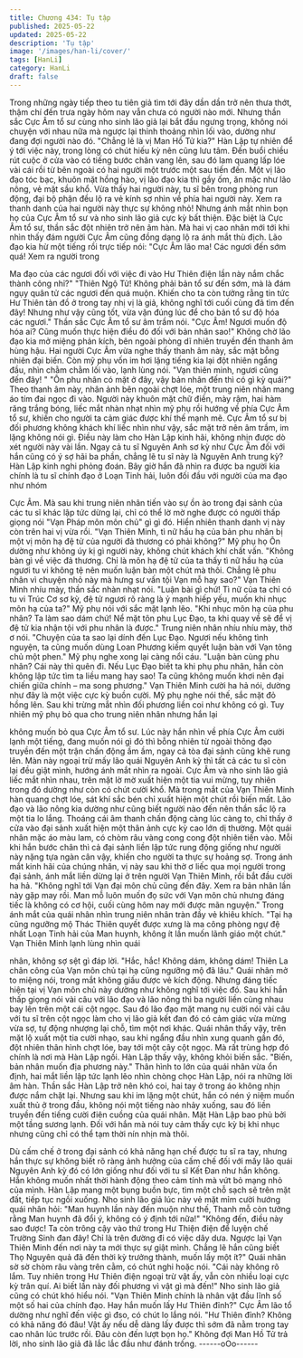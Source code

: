 ```yaml
---
title: Chương 434: Tụ tập
published: 2025-05-22
updated: 2025-05-22
description: 'Tụ tập'
image: '/images/han-li/cover/'
tags: [HanLi]
category: HanLi
draft: false
---
```


Trong những ngày tiếp theo tu tiên giả tìm tới đây dần dần trở nên
thưa thớt, thậm chí đến trưa ngày hôm nay vẫn chưa có người
nào mới.
Nhưng thần sắc Cực Âm tổ sư cùng nho sinh lão giả lại bắt đầu
ngưng trọng, không nói chuyện với nhau nữa mà ngược lại thỉnh
thoảng nhìn lối vào, dường như đang đợi người nào đó.
"Chẳng lẽ là vị Man Hồ Tử kia?" Hàn Lập tự nhiên để ý tới việc
này, trong lòng có chút hiếu kỳ nên cũng lưu tâm.
Đến buổi chiều rút cuộc ở cửa vào có tiếng bước chân vang lên,
sau đó lam quang lấp lóe vài cái rồi từ bên ngoài có hai người
một trước một sau tiến đến.
Một vị lão đạo tóc bạc, khuôn mặt hồng hào, vị lão đạo kia thì gầy
ốm, ăn mặc như lão nông, vẻ mặt sầu khổ.
Vừa thấy hai người này, tu sĩ bên trong phòng run động, đại bộ
phận đều lộ ra vẻ kính sợ nhìn về phía hai người này.
Xem ra thanh danh của hai người này thực sự không nhỏ!
Nhưng ánh mắt nhìn bọn họ của Cực Âm tổ sư và nho sinh lão
giả cực kỳ bất thiện.
Đặc biệt là Cực Âm tổ sư, thần sắc đột nhiên trở nên âm hàn.
Mà hai vị cao nhân mới tới khi nhìn thấy đám người Cực Âm cũng
đồng dạng lộ ra ánh mắt thù địch. Lão đạo kia hừ một tiếng rồi
trực tiếp nói:
"Cực Âm lão ma! Các ngươi đến sớm quá! Xem ra người trong

Ma đạo của các ngươi đối với việc đi vào Hư Thiên điện lần này
nắm chắc thành công nhỉ?"
"Thiên Ngộ Tử! Không phải bản tổ sư đến sớm, mà là đám ngụy
quân tử các ngươi đến quá muộn. Khiến cho ta còn tưởng rằng tin
tức Hư Thiên tàn đồ ở trong tay nhị vị là giả, không nghĩ tới cuối
cùng đã tìm đến đây! Nhưng như vậy cũng tốt, vừa vặn đúng lúc
để cho bản tổ sư độ hóa các ngươi." Thần sắc Cực Âm tổ sư âm
trầm nói.
"Cực Âm! Ngươi muốn độ hóa ai? Cũng muốn thực hiện điều đó
đối với bản nhân sao!" Không chờ lão đạo kia mở miệng phản
kích, bên ngoài phòng dĩ nhiên truyền đến thanh âm hùng hậu.
Hai người Cực Âm vừa nghe thấy thanh âm này, sắc mặt bỗng
nhiên đại biến. Còn mỹ phụ vốn im hơi lặng tiếng kia lại đột nhiên
ngẩng đầu, nhìn chằm chằm lối vào, lạnh lùng nói.
"Vạn thiên minh, ngươi cũng đến đây! "
"Ôn phu nhân có mặt ở đây, vậy bản nhân đến thì có gì kỳ quái?"
Theo thanh âm này, nhân ảnh bên ngoài chợt lóe, một trung niên
nhân mang áo tím đai ngọc đi vào.
Người này khuôn mặt chữ điền, mày rậm, hai hàm răng trắng
bóng, liếc mắt nhàn nhạt nhìn mỹ phụ rồi hướng về phía Cực Âm
tổ sư, khiến cho người ta cảm giác được khí thế mạnh mẽ.
Cực Âm tổ sư bị đối phương không khách khí liếc nhìn như vậy,
sắc mặt trở nên âm trầm, im lặng không nói gì.
Điều này làm cho Hàn Lập kinh hãi, không nhịn được dò xét
người này vài lần.
Ngay cả tu sĩ Nguyên Anh sơ kỳ như Cực Âm đối với hắn cũng có
ý sợ hãi ba phần, chẳng lẽ tu sĩ này là Nguyên Anh trung kỳ? Hàn
Lập kinh nghi phỏng đoán.
Bây giờ hắn đã nhìn ra được ba người kia chính là tu sĩ chính đạo
ở Loạn Tinh hải, luôn đối đầu với người của ma đạo như nhóm

Cực Âm.
Mà sau khi trung niên nhân tiến vào sự ồn ào trong đại sảnh của
các tu sĩ khác lập tức dừng lại, chỉ có thể lờ mờ nghe được có
người thấp giọng nói "Vạn Pháp môn môn chủ" gì gì đó.
Hiển nhiên thanh danh vị này còn trên hai vị vừa rồi.
"Vạn Thiên Minh, tì nữ hầu hạ của bản phu nhân bị một vị môn hạ
đệ tử của người đả thương có phải không?" Mỹ phụ họ Ôn dường
như không úy kị gì người này, không chút khách khí chất vấn.
"Không bàn gì về việc đả thương. Chỉ là môn hạ đệ tử của ta thấy
tì nữ hầu hạ của ngươi tu vi không tệ nên muốn luận bàn một chút
mà thôi. Chẳng lẽ phu nhân vì chuyện nhỏ này mà hưng sư vấn
tội Vạn mỗ hay sao?" Vạn Thiên Minh nhíu mày, thần sắc nhàn
nhạt nói.
"Luận bài gì chứ! Tì nữ của ta chỉ có tu vi Trúc Cơ sơ kỳ, đệ tử
ngươi rõ ràng là ỷ mạnh hiếp yếu, muốn khi nhục môn hạ của ta?"
Mỹ phụ nói với sắc mặt lạnh lẽo.
"Khi nhục môn hạ của phu nhân? Ta làm sao dám chứ! Nể mặt
tôn phu Lục Đạo, ta khi quay về sẽ để vị đệ tử kia nhận tội với phu
nhân là được." Trung niên nhân nhíu nhíu mày, thờ ơ nói.
"Chuyện của ta sao lại dính đến Lục Đạo. Ngươi nếu không tình
nguyện, ta cũng muốn dùng Loan Phương kiếm quyết luận bàn
với Vạn tông chủ một phen." Mỹ phụ nghe xong lại càng nổi cáu.
"Luận bàn cùng phu nhân? Cái này thì quên đi. Nếu Lục Đạo biết
ta khi phụ phu nhân, hắn còn không lập tức tìm ta liều mang hay
sao! Ta cũng không muốn khơi nên đại chiến giữa chính – ma
song phương." Vạn Thiên Minh cười ha hả nói, dường như đây là
một việc cực kỳ buồn cười.
Mỹ phụ nghe nói thế, sắc mặt đỏ hồng lên. Sau khi trừng mắt nhìn
đối phương liền coi như không có gì.
Tuy nhiên mỹ phụ bỏ qua cho trung niên nhân nhưng hắn lại

không muốn bỏ qua Cực Âm tổ sư.
Lúc này hắn nhìn về phía Cực Âm cười lạnh một tiếng, đang
muốn nói gì đó thì bỗng nhiên từ ngoài thông đạo truyền đến một
trận chấn động ầm ầm, ngay cả tòa đại sảnh cũng khẽ rung lên.
Màn này ngoại trừ mấy lão quái Nguyên Anh kỳ thì tất cả các tu sĩ
còn lại đều giật mình, hướng ánh mắt nhìn ra ngoài.
Cực Âm và nho sinh lão giả liếc mắt nhìn nhau, trên mặt lờ mờ
xuất hiện một tia vui mừng, tuy nhiên trong đó dường như còn có
chút cười khổ.
Mà trong mắt của Vạn Thiên Minh hàn quang chợt lóe, sát khí sắc
bén chỉ xuất hiện một chút rồi biến mất.
Lão đạo và lão nông kia dường như cũng biết người nào đến nên
thần sắc lộ ra một tia lo lắng.
Thoáng cái âm thanh chấn động càng lúc càng to, chỉ thấy ở cửa
vào đại sảnh xuất hiện một thân ảnh cực kỳ cao lớn dị thường.
Một quái nhân mặc áo màu lam, có chòm râu vàng cong cong đột
nhiên tiến vào. Mỗi khi hắn bước chân thì cả đại sảnh liền lập tức
rung động giống như người này nặng tựa ngàn cân vậy, khiến
cho người ta thực sự hoảng sợ.
Trong ánh mắt kinh hãi của chúng nhân, vị này sau khi thờ ơ liếc
qua mọi người trong đại sảnh, ánh mắt liền dừng lại ở trên người
Vạn Thiên Minh, rồi bắt đầu cười ha hả.
"Không nghĩ tới Vạn đại môn chủ cũng đến đây. Xem ra bản nhân
lần này gặp may rồi. Man mỗ luôn muốn đọ sức với Vạn môn chủ
nhưng đáng tiếc là không có cơ hội, cuối cùng hôm nay mới được
mãn nguyện." Trong ánh mắt của quái nhân nhìn trung niên nhân
tràn đầy vẻ khiêu khích.
"Tại hạ cũng ngưỡng mộ Thác Thiên quyết được xưng là ma công
phòng ngự đệ nhất Loạn Tinh hải của Man huynh, không ít lần
muốn lãnh giáo một chút." Vạn Thiên Minh lạnh lùng nhìn quái

nhân, không sợ sệt gì đáp lời.
"Hắc, hắc! Không dám, không dám! Thiên La chân công của Vạn
môn chủ tại hạ cũng ngưỡng mộ đã lâu." Quái nhân mở to miệng
nói, trong mắt không giấu được vẻ kích động.
Nhưng đáng tiếc hiện tại vị Vạn môn chủ này dường như không
nghĩ tới việc đó.
Sau khi hắn thấp giọng nói vài câu với lão đạo và lão nông thì ba
người liền cùng nhau bay lên trên một cái cột ngọc.
Sau đó lão đạo mặt mang nụ cười nói vài câu với tu sĩ trên cột
ngọc làm cho vị lão giả kết đan đó có cảm giác vừa mừng vừa sợ,
tự động nhượng lại chỗ, tìm một nơi khác.
Quái nhân thấy vậy, trên mặt lộ xuất một tia cười nhạo, sau khi
ngẩng đầu nhìn xung quanh gần đó, đột nhiên thân hình chợt lóe,
bay tới một cây cột ngọc.
Mà rất trùng hợp đó chính là nơi mà Hàn Lập ngồi.
Hàn Lập thấy vậy, không khỏi biến sắc.
"Biến, bản nhân muốn địa phương này." Thân hình to lớn của quái
nhân vừa ổn định, hai mắt liền lập tức lạnh lẽo nhìn chòng chọc
Hàn Lập, nói ra những lời âm hàn.
Thần sắc Hàn Lập trở nên khó coi, hai tay ở trong áo không nhịn
được nắm chặt lại.
Nhưng sau khi im lặng một chút, hắn có nén ý niệm muốn xuất
thủ ở trong đầu, không nói một tiếng nào nhảy xuống, sau đó liền
truyền đến tiếng cười điên cuồng của quái nhân.
Mặt Hàn Lập bao phủ bởi một tầng sương lạnh.
Đối với hắn mà nói tuy cảm thấy cực kỳ bị khi nhục nhưng cũng
chỉ có thể tạm thời nín nhịn mà thôi.

Dù cấm chế ở trong đại sảnh có khả năng hạn chế được tu sĩ ra
tay, nhưng hắn thực sự không biết rõ ràng ảnh hưởng của cấm
chế đối với mấy lão quái Nguyên Anh kỳ đó có lớn giống như đối
với tu sĩ Kết Đan như hắn không. Hắn không muốn nhất thời hành
động theo cảm tính mà vứt bỏ mạng nhỏ của mình.
Hàn Lập mang một bụng buồn bực, tìm một chỗ sạch sẽ trên mặt
đất, tiếp tục ngồi xuống.
Nho sinh lão giả lúc này vẻ mặt mỉm cười hướng quái nhân hỏi:
"Man huynh lần này đến muộn như thế, Thanh mỗ còn tưởng rằng
Man huynh đã đổi ý, không có ý định tới nữa!"
"Không đến, điều này sao được! Ta còn trông cậy vào thứ trong
Hư Thiện điện để luyện chế Trường Sinh đan đây! Chỉ là trên
đường đi có việc dây dưa. Ngược lại Vạn Thiên Minh đến nơi này
ta mới thực sự giật mình. Chẳng lẽ hắn cũng biết Thọ Nguyên quả
đã đến thời kỳ trưởng thành, muốn lấy một ít?" Quái nhân sờ sờ
chòm râu vàng trên cằm, có chút nghi hoặc nói.
"Cái này không rõ lắm. Tuy nhiên trong Hư Thiên điện ngoại trừ
vật ấy, vẫn còn nhiều loại cực kỳ trân quí. Ai biết lần này đối
phương vì vật gì mà đến!" Nho sinh lão giả cũng có chút khó hiểu
nói.
"Vạn Thiên Minh chính là nhân vật đầu lĩnh số một số hai của
chính đạo. Hay hắn muốn lấy Hư Thiên đỉnh?" Cực Âm lão tổ
dường như nghĩ đến việc gì đso, có chút lo lắng nói.
"Hư Thiên đỉnh? Không có khả năng đó đâu! Vật ấy nếu dễ dàng
lấy được thì sớm đã nằm trong tay cao nhân lúc trước rồi. Đâu
còn đến lượt bọn họ." Không đợi Man Hồ Tử trả lời, nho sinh lão
giả đã lắc lắc đầu như đánh trống.
------oOo------

